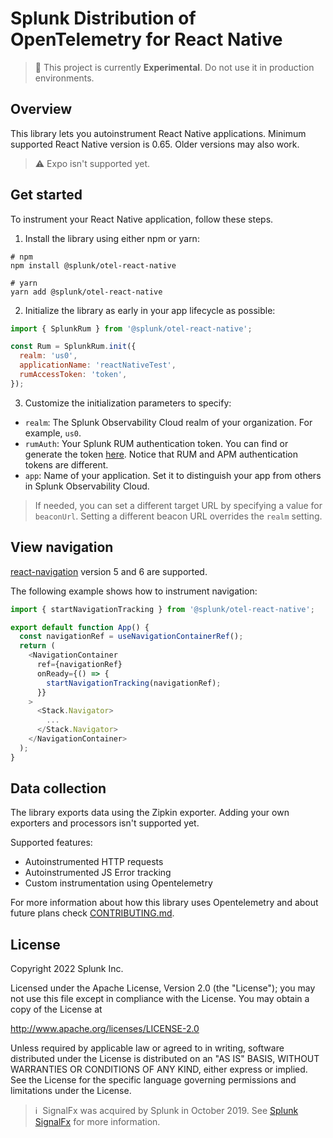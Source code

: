 # Splunk Distribution of OpenTelemetry for React Native

> :construction: This project is currently **Experimental**. Do not use it in production environments.

## Overview

This library lets you autoinstrument React Native applications. Minimum supported React Native version is 0.65. Older versions may also work.

> ⚠ Expo isn't supported yet.

## Get started

To instrument your React Native application, follow these steps.

1. Install the library using either npm or yarn:

```
# npm
npm install @splunk/otel-react-native

# yarn
yarn add @splunk/otel-react-native
```

2. Initialize the library as early in your app lifecycle as possible:

```js
import { SplunkRum } from '@splunk/otel-react-native';

const Rum = SplunkRum.init({
  realm: 'us0',
  applicationName: 'reactNativeTest',
  rumAccessToken: 'token',
});

```

3. Customize the initialization parameters to specify:

- `realm`: The Splunk Observability Cloud realm of your organization. For example, `us0`.
- `rumAuth`: Your Splunk RUM authentication token. You can find or generate the token [here](https://app.signalfx.com/o11y/#/organization/current?selectedKeyValue=sf_section:accesstokens). Notice that RUM and APM authentication tokens are different.
- `app`: Name of your application. Set it to distinguish your app from others in Splunk Observability Cloud.

> If needed, you can set a different target URL by specifying a value for `beaconUrl`. Setting a different beacon URL overrides the `realm` setting.

## View navigation

[react-navigation](https://github.com/react-navigation/react-navigation) version 5 and 6 are supported.

The following example shows how to instrument navigation:

```js
import { startNavigationTracking } from '@splunk/otel-react-native';

export default function App() {
  const navigationRef = useNavigationContainerRef();
  return (
    <NavigationContainer
      ref={navigationRef}
      onReady={() => {
        startNavigationTracking(navigationRef);
      }}
    >
      <Stack.Navigator>
        ...
      </Stack.Navigator>
    </NavigationContainer>
  );
}
```

## Data collection

The library exports data using the Zipkin exporter. Adding your own exporters and processors isn't supported yet.

Supported features:

- Autoinstrumented HTTP requests
- Autoinstrumented JS Error tracking
- Custom instrumentation using Opentelemetry

For more information about how this library uses Opentelemetry and about future plans check [CONTRIBUTING.md](CONTRIBUTING.md#Opentelemetry).

## License

Copyright 2022 Splunk Inc.

Licensed under the Apache License, Version 2.0 (the "License");
you may not use this file except in compliance with the License.
You may obtain a copy of the License at

http://www.apache.org/licenses/LICENSE-2.0

Unless required by applicable law or agreed to in writing,
software distributed under the License is distributed on an "AS IS" BASIS,
WITHOUT WARRANTIES OR CONDITIONS OF ANY KIND, either express or implied.
See the License for the specific language governing permissions and limitations under the License.

>ℹ️&nbsp;&nbsp;SignalFx was acquired by Splunk in October 2019. See [Splunk SignalFx](https://www.splunk.com/en_us/investor-relations/acquisitions/signalfx.html) for more information.
